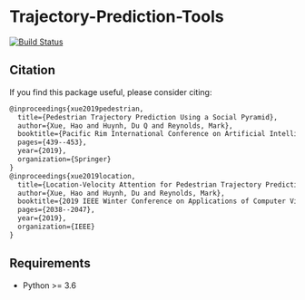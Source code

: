 # Trajectory-Prediction-Tools
[![Build Status](https://travis-ci.com/xuehaouwa/Trajectory-Prediction-Tools.svg?token=aEwVHjsxxGpNpXCgchg1&branch=master)](https://travis-ci.com/xuehaouwa/Trajectory-Prediction-Tools)



## Citation

If you find this package useful, please consider citing:

```Latex
@inproceedings{xue2019pedestrian,
  title={Pedestrian Trajectory Prediction Using a Social Pyramid},
  author={Xue, Hao and Huynh, Du Q and Reynolds, Mark},
  booktitle={Pacific Rim International Conference on Artificial Intelligence},
  pages={439--453},
  year={2019},
  organization={Springer}
}
@inproceedings{xue2019location,
  title={Location-Velocity Attention for Pedestrian Trajectory Prediction},
  author={Xue, Hao and Huynh, Du and Reynolds, Mark},
  booktitle={2019 IEEE Winter Conference on Applications of Computer Vision (WACV)},
  pages={2038--2047},
  year={2019},
  organization={IEEE}
}
```


## Requirements

- Python >= 3.6



